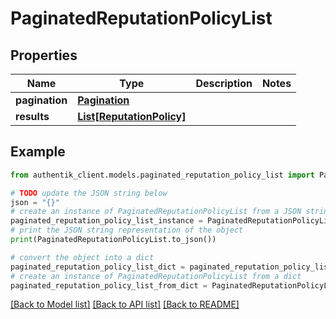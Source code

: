 # PaginatedReputationPolicyList


## Properties

Name | Type | Description | Notes
------------ | ------------- | ------------- | -------------
**pagination** | [**Pagination**](Pagination.md) |  | 
**results** | [**List[ReputationPolicy]**](ReputationPolicy.md) |  | 

## Example

```python
from authentik_client.models.paginated_reputation_policy_list import PaginatedReputationPolicyList

# TODO update the JSON string below
json = "{}"
# create an instance of PaginatedReputationPolicyList from a JSON string
paginated_reputation_policy_list_instance = PaginatedReputationPolicyList.from_json(json)
# print the JSON string representation of the object
print(PaginatedReputationPolicyList.to_json())

# convert the object into a dict
paginated_reputation_policy_list_dict = paginated_reputation_policy_list_instance.to_dict()
# create an instance of PaginatedReputationPolicyList from a dict
paginated_reputation_policy_list_from_dict = PaginatedReputationPolicyList.from_dict(paginated_reputation_policy_list_dict)
```
[[Back to Model list]](../README.md#documentation-for-models) [[Back to API list]](../README.md#documentation-for-api-endpoints) [[Back to README]](../README.md)


